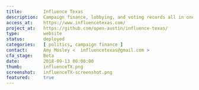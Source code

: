 ```yaml
---
title:        Influence Texas
description:  Campaign finance, lobbying, and voting records all in one app.
access_at:    https://www.influencetexas.com/
project_at:   https://github.com/open-austin/influence-texas/
type:         website
status:       deployed
categories:   [ politics, campaign finance ]
contact:      Amy Mosley <	influencetexas@gmail.com >
cfa_stage:    Beta
date:         2018-09-13 00:00:00
thumb:        influenceTX.png
screenshot:   influenceTX-screenshot.png
featured:     true
---
```

